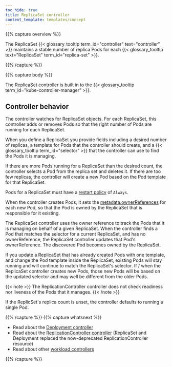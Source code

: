 ```yaml
---
toc_hide: true
title: ReplicaSet controller
content_template: templates/concept
---
```


{{% capture overview %}}

The ReplicaSet {{< glossary_tooltip term_id="controller" text="controller" >}}
maintains a stable number of replica Pods for each
{{< glossary_tooltip text="ReplicaSet" term_id="replica-set" >}}.

{{% /capture %}}

{{% capture body %}}

The ReplicaSet controller is built in to the
{{< glossary_tooltip term_id="kube-controller-manager" >}}.

## Controller behavior

The controller watches for ReplicaSet objects. For each ReplicaSet, this
controller adds or removes Pods so that the right number of Pods are running
for each ReplicaSet.

When you define a ReplicaSet you provide fields including a desired number of
replicas, a template for Pods that the controller should create, and a
{{< glossary_tooltip term_id="selector" >}} that the controller can use to find
the Pods it is managing.

If there are more Pods running for a ReplicaSet than the desired count, the
controller selects a Pod from the replica set and deletes it. If there are too
few replicas, the controller will create a new Pod based on the Pod template
for that ReplicaSet.

Pods for a ReplicaSet must have a
[restart policy](/docs/concepts/workloads/pods/pod-lifecycle/#restart-policy)
of `Always`.

When the controller creates Pods, it sets the [metadata.ownerReferences](/docs/reference/controllers/garbage-collector/#owners-and-dependents) for each new Pod, so that the Pod is owned
by the ReplicaSet that is responsible for it existing.

The ReplicaSet controller uses the owner reference to track the Pods that it
is managing on behalf of a given ReplicaSet. When the controller finds a Pod
that matches the selector for a current ReplicaSet, and has no ownerReference,
the ReplicaSet controller updates that Pod's ownerReference. The discovered
Pod becomes owned by the ReplicaSet.

If you update a ReplicaSet that has already created Pods with one template,
and change the Pod template inside the ReplicaSet, existing Pods will stay
running and will continue to match the ReplicaSet's selector. If / when the
ReplicaSet controller creates new Pods, those new Pods will be based on the
updated selector and may well be different from the older Pods.

{{< note >}}
The ReplicationController controller does not check readiness nor liveness of the Pods
that it manages.
{{< /note >}}

If the ReplicSet's replica count is unset, the controller defaults to running
a single Pod.

{{% /capture %}}
{{% capture whatsnext %}}

* Read about the [Deployment controller](/docs/reference/controllers/deployment/)
* Read about the [ReplicationController controller](/docs/reference/controllers/replicationcontroller/)
  (ReplicaSet and Deployment replaced the now-deprecated ReplicationController resource)
* Read about other [workload controllers](/docs/reference/controllers/workload-controllers/)

{{% /capture %}}
